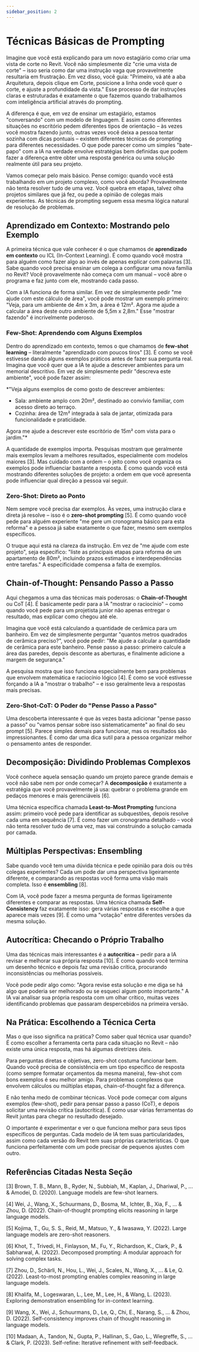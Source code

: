 ```yaml
---
sidebar_position: 2
---
```

# Técnicas Básicas de Prompting

Imagine que você está explicando para um novo estagiário como criar uma vista de corte no Revit. Você não simplesmente diz "crie uma vista de corte" – isso seria como dar uma instrução vaga que provavelmente resultaria em frustração. Em vez disso, você guia: "Primeiro, vá até a aba Arquitetura, depois clique em Corte, posicione a linha onde você quer o corte, e ajuste a profundidade da vista." Esse processo de dar instruções claras e estruturadas é exatamente o que fazemos quando trabalhamos com inteligência artificial através do prompting.

A diferença é que, em vez de ensinar um estagiário, estamos "conversando" com um modelo de linguagem. E assim como diferentes situações no escritório pedem diferentes tipos de orientação – às vezes você mostra fazendo junto, outras vezes você deixa a pessoa tentar sozinha com dicas pontuais – existem diferentes técnicas de prompting para diferentes necessidades. O que pode parecer como um simples "bate-papo" com a IA na verdade envolve estratégias bem definidas que podem fazer a diferença entre obter uma resposta genérica ou uma solução realmente útil para seu projeto.

Vamos começar pelo mais básico. Pense comigo: quando você está trabalhando em um projeto complexo, como você aborda? Provavelmente não tenta resolver tudo de uma vez. Você quebra em etapas, talvez olha projetos similares que já fez, ou pede a opinião de colegas mais experientes. As técnicas de prompting seguem essa mesma lógica natural de resolução de problemas.

## Aprendizado em Contexto: Mostrando pelo Exemplo

A primeira técnica que vale conhecer é o que chamamos de **aprendizado em contexto** ou ICL (In-Context Learning). É como quando você mostra para alguém como fazer algo ao invés de apenas explicar com palavras [3]. Sabe quando você precisa ensinar um colega a configurar uma nova família no Revit? Você provavelmente não começa com um manual – você abre o programa e faz junto com ele, mostrando cada passo.

Com a IA funciona de forma similar. Em vez de simplesmente pedir "me ajude com este cálculo de área", você pode mostrar um exemplo primeiro: "Veja, para um ambiente de 4m x 3m, a área é 12m². Agora me ajude a calcular a área deste outro ambiente de 5,5m x 2,8m." Esse "mostrar fazendo" é incrivelmente poderoso.

### Few-Shot: Aprendendo com Alguns Exemplos

Dentro do aprendizado em contexto, temos o que chamamos de **few-shot learning** – literalmente "aprendizado com poucos tiros" [3]. É como se você estivesse dando alguns exemplos práticos antes de fazer sua pergunta real. Imagina que você quer que a IA te ajude a descrever ambientes para um memorial descritivo. Em vez de simplesmente pedir "descreva este ambiente", você pode fazer assim:

*"Veja alguns exemplos de como gosto de descrever ambientes:
- Sala: ambiente amplo com 20m², destinado ao convívio familiar, com acesso direto ao terraço.
- Cozinha: área de 12m² integrada à sala de jantar, otimizada para funcionalidade e praticidade.

Agora me ajude a descrever este escritório de 15m² com vista para o jardim."*

A quantidade de exemplos importa. Pesquisas mostram que geralmente mais exemplos levam a melhores resultados, especialmente com modelos maiores [3]. Mas cuidado com a ordem – o jeito como você organiza os exemplos pode influenciar bastante a resposta. É como quando você está mostrando diferentes soluções de projeto: a ordem em que você apresenta pode influenciar qual direção a pessoa vai seguir.

### Zero-Shot: Direto ao Ponto

Nem sempre você precisa dar exemplos. Às vezes, uma instrução clara e direta já resolve – isso é o **zero-shot prompting** [5]. É como quando você pede para alguém experiente "me gere um cronograma básico para esta reforma" e a pessoa já sabe exatamente o que fazer, mesmo sem exemplos específicos.

O truque aqui está na clareza da instrução. Em vez de "me ajude com este projeto", seja específico: "liste as principais etapas para reforma de um apartamento de 80m², incluindo prazos estimados e interdependências entre tarefas." A especificidade compensa a falta de exemplos.

## Chain-of-Thought: Pensando Passo a Passo

Aqui chegamos a uma das técnicas mais poderosas: o **Chain-of-Thought** ou CoT [4]. É basicamente pedir para a IA "mostrar o raciocínio" – como quando você pede para um projetista junior não apenas entregar o resultado, mas explicar como chegou até ele.

Imagina que você está calculando a quantidade de cerâmica para um banheiro. Em vez de simplesmente perguntar "quantos metros quadrados de cerâmica preciso?", você pode pedir: "Me ajude a calcular a quantidade de cerâmica para este banheiro. Pense passo a passo: primeiro calcule a área das paredes, depois desconte as aberturas, e finalmente adicione a margem de segurança."

A pesquisa mostra que isso funciona especialmente bem para problemas que envolvem matemática e raciocínio lógico [4]. É como se você estivesse forçando a IA a "mostrar o trabalho" – e isso geralmente leva a respostas mais precisas.

### Zero-Shot-CoT: O Poder do "Pense Passo a Passo"

Uma descoberta interessante é que às vezes basta adicionar "pense passo a passo" ou "vamos pensar sobre isso sistematicamente" ao final do seu prompt [5]. Parece simples demais para funcionar, mas os resultados são impressionantes. É como dar uma dica sutil para a pessoa organizar melhor o pensamento antes de responder.

## Decomposição: Dividindo Problemas Complexos

Você conhece aquela sensação quando um projeto parece grande demais e você não sabe nem por onde começar? A **decomposição** é exatamente a estratégia que você provavelmente já usa: quebrar o problema grande em pedaços menores e mais gerenciáveis [6].

Uma técnica específica chamada **Least-to-Most Prompting** funciona assim: primeiro você pede para identificar as subquestões, depois resolve cada uma em sequência [7]. É como fazer um cronograma detalhado – você não tenta resolver tudo de uma vez, mas vai construindo a solução camada por camada.

## Múltiplas Perspectivas: Ensembling

Sabe quando você tem uma dúvida técnica e pede opinião para dois ou três colegas experientes? Cada um pode dar uma perspectiva ligeiramente diferente, e comparando as respostas você forma uma visão mais completa. Isso é **ensembling** [8].

Com IA, você pode fazer a mesma pergunta de formas ligeiramente diferentes e comparar as respostas. Uma técnica chamada **Self-Consistency** faz exatamente isso: gera várias respostas e escolhe a que aparece mais vezes [9]. É como uma "votação" entre diferentes versões da mesma solução.

## Autocrítica: Checando o Próprio Trabalho

Uma das técnicas mais interessantes é a **autocrítica** – pedir para a IA revisar e melhorar sua própria resposta [10]. É como quando você termina um desenho técnico e depois faz uma revisão crítica, procurando inconsistências ou melhorias possíveis.

Você pode pedir algo como: "Agora revise esta solução e me diga se há algo que poderia ser melhorado ou se esqueci algum ponto importante." A IA vai analisar sua própria resposta com um olhar crítico, muitas vezes identificando problemas que passaram despercebidos na primeira versão.

## Na Prática: Escolhendo a Técnica Certa

Mas o que isso significa na prática? Como saber qual técnica usar quando? É como escolher a ferramenta certa para cada situação no Revit – não existe uma única resposta, mas há algumas diretrizes úteis.

Para perguntas diretas e objetivas, zero-shot costuma funcionar bem. Quando você precisa de consistência em um tipo específico de resposta (como sempre formatar orçamentos da mesma maneira), few-shot com bons exemplos é seu melhor amigo. Para problemas complexos que envolvem cálculos ou múltiplas etapas, chain-of-thought faz a diferença.

E não tenha medo de combinar técnicas. Você pode começar com alguns exemplos (few-shot), pedir para pensar passo a passo (CoT), e depois solicitar uma revisão crítica (autocrítica). É como usar várias ferramentas do Revit juntas para chegar no resultado desejado.

O importante é experimentar e ver o que funciona melhor para seus tipos específicos de perguntas. Cada modelo de IA tem suas particularidades, assim como cada versão do Revit tem suas próprias características. O que funciona perfeitamente com um pode precisar de pequenos ajustes com outro.

## Referências Citadas Nesta Seção

[3] Brown, T. B., Mann, B., Ryder, N., Subbiah, M., Kaplan, J., Dhariwal, P., ... & Amodei, D. (2020). Language models are few-shot learners.

[4] Wei, J., Wang, X., Schuurmans, D., Bosma, M., Ichter, B., Xia, F., ... & Zhou, D. (2022). Chain-of-thought prompting elicits reasoning in large language models.

[5] Kojima, T., Gu, S. S., Reid, M., Matsuo, Y., & Iwasawa, Y. (2022). Large language models are zero-shot reasoners.

[6] Khot, T., Trivedi, H., Finlayson, M., Fu, Y., Richardson, K., Clark, P., & Sabharwal, A. (2022). Decomposed prompting: A modular approach for solving complex tasks.

[7] Zhou, D., Schärli, N., Hou, L., Wei, J., Scales, N., Wang, X., ... & Le, Q. (2022). Least-to-most prompting enables complex reasoning in large language models.

[8] Khalifa, M., Logeswaran, L., Lee, M., Lee, H., & Wang, L. (2023). Exploring demonstration ensembling for in-context learning.

[9] Wang, X., Wei, J., Schuurmans, D., Le, Q., Chi, E., Narang, S., ... & Zhou, D. (2022). Self-consistency improves chain of thought reasoning in language models.

[10] Madaan, A., Tandon, N., Gupta, P., Hallinan, S., Gao, L., Wiegreffe, S., ... & Clark, P. (2023). Self-refine: Iterative refinement with self-feedback.
